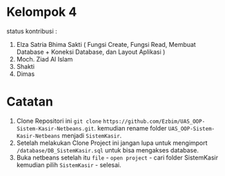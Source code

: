 # Kelompok 4
status kontribusi :
1. Elza Satria Bhima Sakti ( Fungsi Create, Fungsi Read, Membuat Database + Koneksi Database, dan Layout Aplikasi )
2. Moch. Ziad Al Islam
3. Shakti
4. Dimas

# Catatan
1. Clone Repositori ini `git clone` `https://github.com/Ezbim/UAS_OOP-Sistem-Kasir-Netbeans.git`. kemudian rename folder `UAS_OOP-Sistem-Kasir-Netbeans` menjadi `SistemKasir`.
2. Setelah melakukan Clone Project ini jangan lupa untuk mengimport `/database/DB_SistemKasir.sql` untuk bisa mengakses database.
3. Buka netbeans setelah itu `file` - `open project` - cari folder SistemKasir kemudian pilih `SistemKasir` - selesai.
